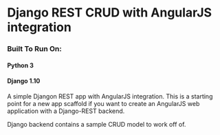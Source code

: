 # Django REST CRUD with AngularJS integration

### Built To Run On:
#### Python 3
#### Django 1.10


A simple Djangon REST app with AngularJS integration. This is a starting point for a new app scaffold if you want to create an AngularJS web application with a Django-REST backend.

Django backend contains a sample CRUD model to work off of.
